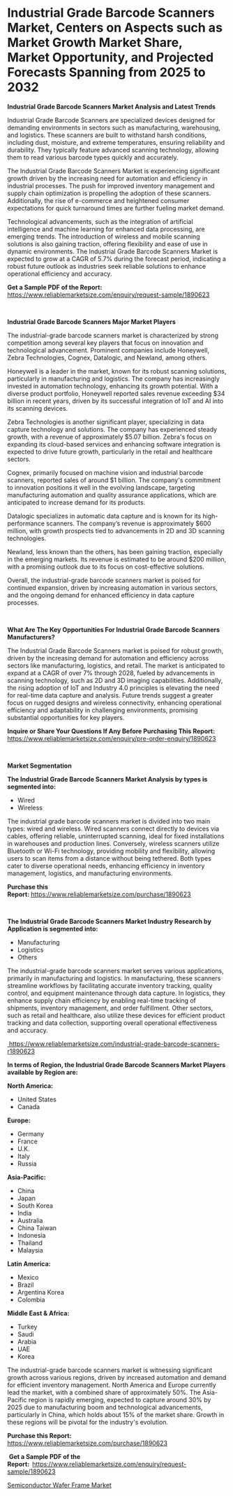 <p><h1>Industrial Grade Barcode Scanners Market, Centers on Aspects such as Market Growth Market Share, Market Opportunity, and Projected Forecasts Spanning from 2025 to 2032</h1></p><p><strong>Industrial Grade Barcode Scanners Market Analysis and Latest Trends</strong></p>
<p><p>Industrial Grade Barcode Scanners are specialized devices designed for demanding environments in sectors such as manufacturing, warehousing, and logistics. These scanners are built to withstand harsh conditions, including dust, moisture, and extreme temperatures, ensuring reliability and durability. They typically feature advanced scanning technology, allowing them to read various barcode types quickly and accurately.</p><p>The Industrial Grade Barcode Scanners Market is experiencing significant growth driven by the increasing need for automation and efficiency in industrial processes. The push for improved inventory management and supply chain optimization is propelling the adoption of these scanners. Additionally, the rise of e-commerce and heightened consumer expectations for quick turnaround times are further fueling market demand.</p><p>Technological advancements, such as the integration of artificial intelligence and machine learning for enhanced data processing, are emerging trends. The introduction of wireless and mobile scanning solutions is also gaining traction, offering flexibility and ease of use in dynamic environments. The Industrial Grade Barcode Scanners Market is expected to grow at a CAGR of 5.7% during the forecast period, indicating a robust future outlook as industries seek reliable solutions to enhance operational efficiency and accuracy.</p></p>
<p><strong>Get a Sample PDF of the Report:&nbsp;</strong> <a href="https://www.reliablemarketsize.com/enquiry/request-sample/1890623?utm_campaign=2393&utm_medium=2&utm_source=Github&utm_content=ia&utm_term=01032025&utm_id=industrial-grade-barcode-scanners">https://www.reliablemarketsize.com/enquiry/request-sample/1890623</a></p>
<p>&nbsp;</p>
<p><strong>Industrial Grade Barcode Scanners Major Market Players</strong></p>
<p><p>The industrial-grade barcode scanners market is characterized by strong competition among several key players that focus on innovation and technological advancement. Prominent companies include Honeywell, Zebra Technologies, Cognex, Datalogic, and Newland, among others.</p><p>Honeywell is a leader in the market, known for its robust scanning solutions, particularly in manufacturing and logistics. The company has increasingly invested in automation technology, enhancing its growth potential. With a diverse product portfolio, Honeywell reported sales revenue exceeding $34 billion in recent years, driven by its successful integration of IoT and AI into its scanning devices.</p><p>Zebra Technologies is another significant player, specializing in data capture technology and solutions. The company has experienced steady growth, with a revenue of approximately $5.07 billion. Zebra's focus on expanding its cloud-based services and enhancing software integration is expected to drive future growth, particularly in the retail and healthcare sectors.</p><p>Cognex, primarily focused on machine vision and industrial barcode scanners, reported sales of around $1 billion. The company's commitment to innovation positions it well in the evolving landscape, targeting manufacturing automation and quality assurance applications, which are anticipated to increase demand for its products.</p><p>Datalogic specializes in automatic data capture and is known for its high-performance scanners. The company’s revenue is approximately $600 million, with growth prospects tied to advancements in 2D and 3D scanning technologies.</p><p>Newland, less known than the others, has been gaining traction, especially in the emerging markets. Its revenue is estimated to be around $200 million, with a promising outlook due to its focus on cost-effective solutions.</p><p>Overall, the industrial-grade barcode scanners market is poised for continued expansion, driven by increasing automation in various sectors, and the ongoing demand for enhanced efficiency in data capture processes.</p></p>
<p>&nbsp;</p>
<p><strong>What Are The Key Opportunities For Industrial Grade Barcode Scanners Manufacturers?</strong></p>
<p><p>The Industrial Grade Barcode Scanners market is poised for robust growth, driven by the increasing demand for automation and efficiency across sectors like manufacturing, logistics, and retail. The market is anticipated to expand at a CAGR of over 7% through 2028, fueled by advancements in scanning technology, such as 2D and 3D imaging capabilities. Additionally, the rising adoption of IoT and Industry 4.0 principles is elevating the need for real-time data capture and analysis. Future trends suggest a greater focus on rugged designs and wireless connectivity, enhancing operational efficiency and adaptability in challenging environments, promising substantial opportunities for key players.</p></p>
<p><strong>Inquire or Share Your Questions If Any Before Purchasing This Report:</strong> <a href="https://www.reliablemarketsize.com/enquiry/pre-order-enquiry/1890623?utm_campaign=2393&utm_medium=2&utm_source=Github&utm_content=ia&utm_term=01032025&utm_id=industrial-grade-barcode-scanners">https://www.reliablemarketsize.com/enquiry/pre-order-enquiry/1890623</a></p>
<p>&nbsp;</p>
<p><strong>Market Segmentation</strong></p>
<p><strong>The Industrial Grade Barcode Scanners Market Analysis by types is segmented into:</strong></p>
<p><ul><li>Wired</li><li>Wireless</li></ul></p>
<p><p>The industrial grade barcode scanners market is divided into two main types: wired and wireless. Wired scanners connect directly to devices via cables, offering reliable, uninterrupted scanning, ideal for fixed installations in warehouses and production lines. Conversely, wireless scanners utilize Bluetooth or Wi-Fi technology, providing mobility and flexibility, allowing users to scan items from a distance without being tethered. Both types cater to diverse operational needs, enhancing efficiency in inventory management, logistics, and manufacturing environments.</p></p>
<p><strong>Purchase this Report:&nbsp;</strong><a href="https://www.reliablemarketsize.com/purchase/1890623?utm_campaign=2393&utm_medium=2&utm_source=Github&utm_content=ia&utm_term=01032025&utm_id=industrial-grade-barcode-scanners">https://www.reliablemarketsize.com/purchase/1890623</a></p>
<p>&nbsp;</p>
<p><strong>The Industrial Grade Barcode Scanners Market Industry Research by Application is segmented into:</strong></p>
<p><ul><li>Manufacturing</li><li>Logistics</li><li>Others</li></ul></p>
<p><p>The industrial-grade barcode scanners market serves various applications, primarily in manufacturing and logistics. In manufacturing, these scanners streamline workflows by facilitating accurate inventory tracking, quality control, and equipment maintenance through data capture. In logistics, they enhance supply chain efficiency by enabling real-time tracking of shipments, inventory management, and order fulfillment. Other sectors, such as retail and healthcare, also utilize these devices for efficient product tracking and data collection, supporting overall operational effectiveness and accuracy.</p></p>
<p><a href="https://www.reliablemarketsize.com/industrial-grade-barcode-scanners-r1890623?utm_campaign=2393&utm_medium=2&utm_source=Github&utm_content=ia&utm_term=01032025&utm_id=industrial-grade-barcode-scanners">&nbsp;https://www.reliablemarketsize.com/industrial-grade-barcode-scanners-r1890623</a></p>
<p><strong>In terms of Region, the Industrial Grade Barcode Scanners Market Players available by Region are:</strong></p>
<p>
    <p> <strong> North America: </strong>
        <ul>
            <li>United States</li>
            <li>Canada</li>
        </ul>
        </p> 
    <p> <strong> Europe: </strong>
        <ul>
            <li>Germany</li>
            <li>France</li>
            <li>U.K.</li>
            <li>Italy</li>
            <li>Russia</li>
        </ul>
        </p> 
    <p> <strong> Asia-Pacific: </strong>
        <ul>
            <li>China</li>
            <li>Japan</li>
            <li>South Korea</li>
            <li>India</li>
            <li>Australia</li>
            <li>China Taiwan</li>
            <li>Indonesia</li>
            <li>Thailand</li>
            <li>Malaysia</li>
        </ul>
        </p> 
    <p> <strong> Latin America: </strong>
        <ul>
            <li>Mexico</li>
            <li>Brazil</li>
            <li>Argentina Korea</li>
            <li>Colombia</li>
        </ul>
        </p> 
    <p> <strong> Middle East & Africa: </strong>
        <ul>
            <li>Turkey</li>
            <li>Saudi</li>
            <li>Arabia</li>
            <li>UAE</li>
            <li>Korea</li>
        </ul>
    </p>
    </p>
<p><p>The industrial-grade barcode scanners market is witnessing significant growth across various regions, driven by increased automation and demand for efficient inventory management. North America and Europe currently lead the market, with a combined share of approximately 50%. The Asia-Pacific region is rapidly emerging, expected to capture around 30% by 2025 due to manufacturing boom and technological advancements, particularly in China, which holds about 15% of the market share. Growth in these regions will be pivotal for the industry's evolution.</p></p>
<p><strong>Purchase this Report: </strong><a href="https://www.reliablemarketsize.com/purchase/1890623?utm_campaign=2393&utm_medium=2&utm_source=Github&utm_content=ia&utm_term=01032025&utm_id=industrial-grade-barcode-scanners">https://www.reliablemarketsize.com/purchase/1890623</a></p>
<p>&nbsp;<strong>Get a Sample PDF of the Report:&nbsp;&nbsp;</strong><a href="https://www.reliablemarketsize.com/enquiry/request-sample/1890623?utm_campaign=2393&utm_medium=2&utm_source=Github&utm_content=ia&utm_term=01032025&utm_id=industrial-grade-barcode-scanners">https://www.reliablemarketsize.com/enquiry/request-sample/1890623</a></p>
<p><strong></strong></p>
<p><p><a href="https://github.com/janraimondo83/Market-Research-Report-List-1/blob/main/semiconductor-wafer-frame-market.md?utm_campaign=2393&utm_medium=2&utm_source=Github&utm_content=ia&utm_term=01032025&utm_id=industrial-grade-barcode-scanners">Semiconductor Wafer Frame Market</a></p></p>